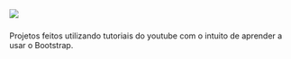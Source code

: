 
<img src="https://c.tenor.com/E_z_0ENSscoAAAAM/gato-corazon.gif">

###

Projetos feitos utilizando tutoriais do youtube com o intuito de aprender a usar o Bootstrap. 
